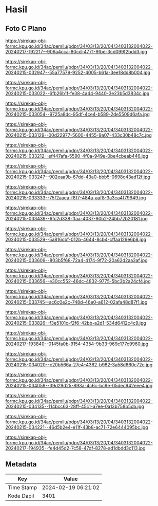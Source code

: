 # Hasil

## Foto C Plano

https://sirekap-obj-formc.kpu.go.id/34ac/pemilu/pdpr/34/03/13/20/04/3403132004022-20240217-192217--906a4cca-80cd-4771-9fbe-3cd099f2bdd3.jpg

https://sirekap-obj-formc.kpu.go.id/34ac/pemilu/pdpr/34/03/13/20/04/3403132004022-20240215-032947--55a77579-9252-4005-b61a-3ee18dd8b004.jpg

https://sirekap-obj-formc.kpu.go.id/34ac/pemilu/pdpr/34/03/13/20/04/3403132004022-20240215-033022--6fb26b1f-fe38-4a44-9440-3e23b5d3834c.jpg

https://sirekap-obj-formc.kpu.go.id/34ac/pemilu/pdpr/34/03/13/20/04/3403132004022-20240215-033054--9725a8dc-95df-4ce4-b589-2de5509d6afa.jpg

https://sirekap-obj-formc.kpu.go.id/34ac/pemilu/pdpr/34/03/13/20/04/3403132004022-20240215-033129--00d22977-5600-4455-9a07-433c30b48c7c.jpg

https://sirekap-obj-formc.kpu.go.id/34ac/pemilu/pdpr/34/03/13/20/04/3403132004022-20240215-033212--ef447afa-5590-4f0a-949e-0be4cbeab446.jpg

https://sirekap-obj-formc.kpu.go.id/34ac/pemilu/pdpr/34/03/13/20/04/3403132004022-20240215-033247--902eaa9b-67dd-43a0-bbb5-0698c43ad12f.jpg

https://sirekap-obj-formc.kpu.go.id/34ac/pemilu/pdpr/34/03/13/20/04/3403132004022-20240215-033333--75f2aaea-f8f7-484a-aaf8-3a3ca4f79949.jpg

https://sirekap-obj-formc.kpu.go.id/34ac/pemilu/pdpr/34/03/13/20/04/3403132004022-20240215-033439--6fc2d338-ffaa-4037-90b2-24bb72b20181.jpg

https://sirekap-obj-formc.kpu.go.id/34ac/pemilu/pdpr/34/03/13/20/04/3403132004022-20240215-033529--5a816cbf-012b-4644-8cb4-cffaa129e6b8.jpg

https://sirekap-obj-formc.kpu.go.id/34ac/pemilu/pdpr/34/03/13/20/04/3403132004022-20240215-033609--803b5f68-72a4-4174-9f72-20a62d2aa3af.jpg

https://sirekap-obj-formc.kpu.go.id/34ac/pemilu/pdpr/34/03/13/20/04/3403132004022-20240215-033656--e30cc552-46dc-4832-9775-5bc3b2a24cf4.jpg

https://sirekap-obj-formc.kpu.go.id/34ac/pemilu/pdpr/34/03/13/20/04/3403132004022-20240215-033745--ac6c0e2c-748d-46e0-a612-02afa48d87f1.jpg

https://sirekap-obj-formc.kpu.go.id/34ac/pemilu/pdpr/34/03/13/20/04/3403132004022-20240215-033826--f3e5101c-f2f6-42bb-a2d1-534d6412c4c9.jpg

https://sirekap-obj-formc.kpu.go.id/34ac/pemilu/pdpr/34/03/13/20/04/3403132004022-20240217-193840--0145fa0b-9154-4354-9b33-969c177c9960.jpg

https://sirekap-obj-formc.kpu.go.id/34ac/pemilu/pdpr/34/03/13/20/04/3403132004022-20240215-034020--c20b566a-27e4-4362-b982-3a58d660c72e.jpg

https://sirekap-obj-formc.kpu.go.id/34ac/pemilu/pdpr/34/03/13/20/04/3403132004022-20240215-034059--39d29d25-893a-4c6c-bc9e-05dec942eee4.jpg

https://sirekap-obj-formc.kpu.go.id/34ac/pemilu/pdpr/34/03/13/20/04/3403132004022-20240215-034135--114bcc63-28ff-45c1-a7ee-0a13b758b5cb.jpg

https://sirekap-obj-formc.kpu.go.id/34ac/pemilu/pdpr/34/03/13/20/04/3403132004022-20240215-034221--46d5b2e4-e11f-43b8-ac71-72e6444095bc.jpg

https://sirekap-obj-formc.kpu.go.id/34ac/pemilu/pdpr/34/03/13/20/04/3403132004022-20240217-194935--fe4d45d2-7c58-47df-8278-ad1dbdd3c113.jpg


## Metadata

| Key        | Value               |
| ---------- | ------------------- |
| Time Stamp | 2024-02-19 06:21:02 |
| Kode Dapil | 3401                |



